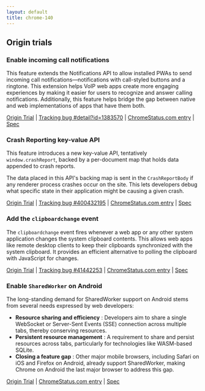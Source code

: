 ```yaml
---
layout: default
title: chrome-140
---
```


## Origin trials

### Enable incoming call notifications

This feature extends the Notifications API to allow installed PWAs to send incoming call notifications—notifications with call-styled buttons and a ringtone. This extension helps VoIP web apps create more engaging experiences by making it easier for users to recognize and answer calling notifications. Additionally, this feature helps bridge the gap between native and web implementations of apps that have them both.

[Origin Trial](https://developer.chrome.com/origintrials/#/register_trial/2876111312029483009) | [Tracking bug #detail?id=1383570](https://issues.chromium.org/issues/detail?id=1383570) | [ChromeStatus.com entry](https://chromestatus.com/feature/5110990717321216) | [Spec](https://notifications.spec.whatwg.org)

### Crash Reporting key-value API

This feature introduces a new key-value API, tentatively `window.crashReport`, backed by a per-document map that holds data appended to crash reports.

The data placed in this API's backing map is sent in the `CrashReportBody` if any renderer process crashes occur on the site. This lets developers debug what specific state in their application might be causing a given crash.

[Origin Trial](https://developer.chrome.com/origintrials/#/register_trial/1304355042077179905) | [Tracking bug #400432195](https://issues.chromium.org/issues/400432195) | [ChromeStatus.com entry](https://chromestatus.com/feature/6228675846209536) | [Spec](https://github.com/WICG/crash-reporting/pull/37)

### Add the `clipboardchange` event

The `clipboardchange` event fires whenever a web app or any other system application changes the system clipboard contents. This allows web apps like remote desktop clients to keep their clipboards synchronized with the system clipboard. It provides an efficient alternative to polling the clipboard with JavaScript for changes.

[Origin Trial](https://developer.chrome.com/origintrials/#/register_trial/137922738588221441) | [Tracking bug #41442253](https://issues.chromium.org/issues/41442253) | [ChromeStatus.com entry](https://chromestatus.com/feature/5085102657503232) | [Spec](https://github.com/w3c/clipboard-apis/pull/239)

### Enable `SharedWorker` on Android

The long-standing demand for SharedWorker support on Android stems from several needs expressed by web developers:

  * **Resource sharing and efficiency** : Developers aim to share a single WebSocket or Server-Sent Events (SSE) connection across multiple tabs, thereby conserving resources.
  * **Persistent resource management** : A requirement to share and persist resources across tabs, particularly for technologies like WASM-based SQLite.
  * **Closing a feature gap** : Other major mobile browsers, including Safari on iOS and Firefox on Android, already support SharedWorker, making Chrome on Android the last major browser to address this gap.

[Origin Trial](https://developer.chrome.com/origintrials/#/register_trial/4101090410674257921) | [ChromeStatus.com entry](https://chromestatus.com/feature/6265472244514816) | [Spec](https://html.spec.whatwg.org/multipage/workers.html#shared-workers-and-the-sharedworker-interface)
